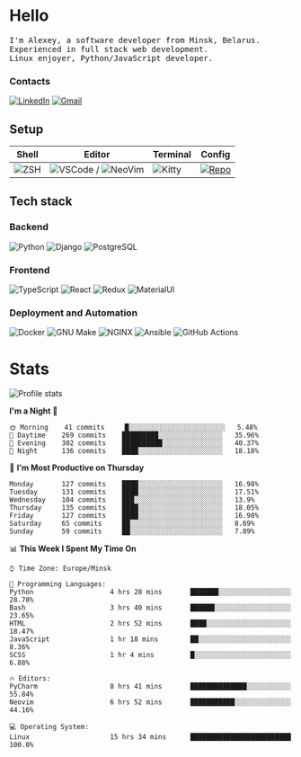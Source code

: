 # Hello

<p>
    <samp>
        I'm Alexey, a software developer from Minsk, Belarus.
        <br>
	Experienced in full stack web development.
	<br>
	Linux enjoyer, Python/JavaScript developer.
    </samp>
</p>

### Contacts

[![LinkedIn](https://img.icons8.com/fluency/48/000000/linkedin.png)](https://www.linkedin.com/in/dhvcc/)
[![Gmail](https://img.icons8.com/fluency/48/000000/gmail-new.png)](mailto:alexey.artishevskiy@gmail.com)

## Setup

| Shell | Editor | Terminal | Config |
|-------|--------|----------|--------|
| ![ZSH](https://img.shields.io/badge/-ZSH-000000?style=flat&logo=GNU-Bash) | ![VSCode](https://img.shields.io/badge/-VSCode-000000?style=flat&logo=Visual-Studio-Code&logoColor=0066b8) / ![NeoVim](https://img.shields.io/badge/-NeoVim-000000?style=flat&logo=Neovim) | ![Kitty](https://img.shields.io/badge/-Kitty-000000?style=flat&logo=Windows-Terminal) | [![Repo](https://img.shields.io/badge/-Repo-000000?style=flat&logo=Github)](https://github.com/dhvcc/configs)


## Tech stack

### Backend

![Python](https://img.shields.io/badge/-Python-black?style=flat&logo=Python&logoColor=FFE17E)
![Django](https://img.shields.io/badge/-Django-black?style=flat&logo=Django&logoColor=20AA76)
![PostgreSQL](https://img.shields.io/badge/-PostgreSQL-black?style=flat&logo=PostgreSQL)

### Frontend

![TypeScript](https://img.shields.io/badge/-TypeScript-black?style=flat&logo=TypeScript)
![React](https://img.shields.io/badge/-React-black?style=flat&logo=React)
![Redux](https://img.shields.io/badge/-Redux-black?style=flat&logo=Redux&logoColor=764ABC)
![MaterialUI](https://img.shields.io/badge/-MaterialUI-black?style=flat&logo=MUI&logoColor=9170c2)

### Deployment and Automation

![Docker](https://img.shields.io/badge/-Docker-black?style=flat&logo=Docker)
![GNU Make](https://img.shields.io/badge/-GNU%20Make-black?style=flat&logo=GNU)
![NGINX](https://img.shields.io/badge/-NGINX-black?style=flat&logo=NGINX&logoColor=009639)
![Ansible](https://img.shields.io/badge/-Ansible-black?style=flat&logo=Ansible)
![GitHub Actions](https://img.shields.io/badge/-GitHub%20Actions-black?style=flat&logo=GitHub-Actions)

# Stats

![Profile stats](https://github-readme-stats.dhvcc.vercel.app/api?username=dhvcc&hide_title=true&show_icons=true&count_private=true&theme=react&hide_border=true)

<!--START_SECTION:waka-->
**I'm a Night 🦉** 

```text
🌞 Morning    41 commits     █░░░░░░░░░░░░░░░░░░░░░░░░   5.48% 
🌆 Daytime    269 commits    █████████░░░░░░░░░░░░░░░░   35.96% 
🌃 Evening    302 commits    ██████████░░░░░░░░░░░░░░░   40.37% 
🌙 Night      136 commits    ████░░░░░░░░░░░░░░░░░░░░░   18.18%

```
📅 **I'm Most Productive on Thursday** 

```text
Monday       127 commits    ████░░░░░░░░░░░░░░░░░░░░░   16.98% 
Tuesday      131 commits    ████░░░░░░░░░░░░░░░░░░░░░   17.51% 
Wednesday    104 commits    ███░░░░░░░░░░░░░░░░░░░░░░   13.9% 
Thursday     135 commits    ████░░░░░░░░░░░░░░░░░░░░░   18.05% 
Friday       127 commits    ████░░░░░░░░░░░░░░░░░░░░░   16.98% 
Saturday     65 commits     ██░░░░░░░░░░░░░░░░░░░░░░░   8.69% 
Sunday       59 commits     ██░░░░░░░░░░░░░░░░░░░░░░░   7.89%

```


📊 **This Week I Spent My Time On** 

```text
⌚︎ Time Zone: Europe/Minsk

💬 Programming Languages: 
Python                   4 hrs 28 mins       ███████░░░░░░░░░░░░░░░░░░   28.78% 
Bash                     3 hrs 40 mins       ██████░░░░░░░░░░░░░░░░░░░   23.65% 
HTML                     2 hrs 52 mins       ████░░░░░░░░░░░░░░░░░░░░░   18.47% 
JavaScript               1 hr 18 mins        ██░░░░░░░░░░░░░░░░░░░░░░░   8.36% 
SCSS                     1 hr 4 mins         █░░░░░░░░░░░░░░░░░░░░░░░░   6.88%

🔥 Editors: 
PyCharm                  8 hrs 41 mins       ██████████████░░░░░░░░░░░   55.84% 
Neovim                   6 hrs 52 mins       ███████████░░░░░░░░░░░░░░   44.16%

💻 Operating System: 
Linux                    15 hrs 34 mins      █████████████████████████   100.0%

```


<!--END_SECTION:waka-->
